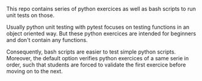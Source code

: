 This repo contains series of python exercices as well as bash scripts to run unit tests on those.

Usually python unit testing with pytest focuses on testing functions in an object oriented way. But these python exercices are intended for beginners and don't contain any functions.

Consequently, bash scripts are easier to test simple python scripts. Moreover, the default option verifies python exercices of a same serie in order, such that students are forced to validate the first exercice before moving on to the next.